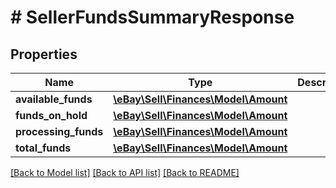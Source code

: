 # # SellerFundsSummaryResponse

## Properties

Name | Type | Description | Notes
------------ | ------------- | ------------- | -------------
**available_funds** | [**\eBay\Sell\Finances\Model\Amount**](Amount.md) |  | [optional]
**funds_on_hold** | [**\eBay\Sell\Finances\Model\Amount**](Amount.md) |  | [optional]
**processing_funds** | [**\eBay\Sell\Finances\Model\Amount**](Amount.md) |  | [optional]
**total_funds** | [**\eBay\Sell\Finances\Model\Amount**](Amount.md) |  | [optional]

[[Back to Model list]](../../README.md#models) [[Back to API list]](../../README.md#endpoints) [[Back to README]](../../README.md)
